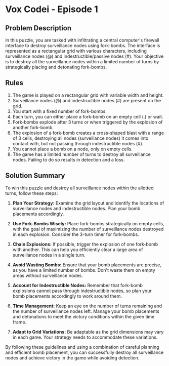 # Vox Codei - Episode 1

## Problem Description

In this puzzle, you are tasked with infiltrating a central computer's firewall interface to destroy surveillance nodes using fork-bombs. The interface is represented as a rectangular grid with various characters, including surveillance nodes (@) and indestructible/passive nodes (#). Your objective is to destroy all the surveillance nodes within a limited number of turns by strategically placing and detonating fork-bombs.

## Rules

1. The game is played on a rectangular grid with variable width and height.
2. Surveillance nodes (@) and indestructible nodes (#) are present on the grid.
3. You start with a fixed number of fork-bombs.
4. Each turn, you can either place a fork-bomb on an empty cell (.) or wait.
5. Fork-bombs explode after 3 turns or when triggered by the explosion of another fork-bomb.
6. The explosion of a fork-bomb creates a cross-shaped blast with a range of 3 cells, destroying all nodes (surveillance nodes) it comes into contact with, but not passing through indestructible nodes (#).
7. You cannot place a bomb on a node, only on empty cells.
8. The game has a limited number of turns to destroy all surveillance nodes. Failing to do so results in detection and a loss.

## Solution Summary

To win this puzzle and destroy all surveillance nodes within the allotted turns, follow these steps:

1. **Plan Your Strategy:** Examine the grid layout and identify the locations of surveillance nodes and indestructible nodes. Plan your bomb placements accordingly.

2. **Use Fork-Bombs Wisely:** Place fork-bombs strategically on empty cells, with the goal of maximizing the number of surveillance nodes destroyed in each explosion. Consider the 3-turn timer for fork-bombs.

3. **Chain Explosions:** If possible, trigger the explosion of one fork-bomb with another. This can help you efficiently clear a large area of surveillance nodes in a single turn.

4. **Avoid Wasting Bombs:** Ensure that your bomb placements are precise, as you have a limited number of bombs. Don't waste them on empty areas without surveillance nodes.

5. **Account for Indestructible Nodes:** Remember that fork-bomb explosions cannot pass through indestructible nodes, so plan your bomb placements accordingly to work around them.

6. **Time Management:** Keep an eye on the number of turns remaining and the number of surveillance nodes left. Manage your bomb placements and detonations to meet the victory conditions within the given time frame.

7. **Adapt to Grid Variations:** Be adaptable as the grid dimensions may vary in each game. Your strategy needs to accommodate these variations.

By following these guidelines and using a combination of careful planning and efficient bomb placement, you can successfully destroy all surveillance nodes and achieve victory in the game while avoiding detection.
